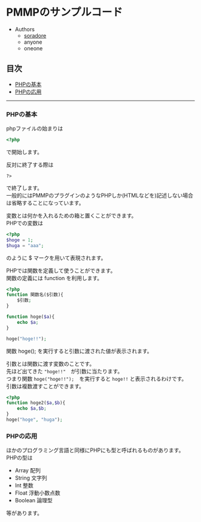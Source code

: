 # PMMPのサンプルコード

- Authors  
  - [soradore](https://twitter.com/soradore_)
  - anyone
  - oneone

## 目次
- [PHPの基本](#php-base)
- [PHPの応用](#php-app)

---

### <a name="php-base"></a>PHPの基本  

phpファイルの始まりは  
```php
<?php
```
で開始します。  

反対に終了する際は  
```
?>
```
で終了します。  
一般的にはPMMPのプラグインのようなPHPしか(HTMLなどを)記述しない場合は省略することになっています。

変数とは何かを入れるための箱と置くことができます。  
PHPでの変数は  
```php
<?php
$hoge = 1;
$huga = "aaa";
```
のように $ マークを用いて表現されます。  

PHPでは関数を定義して使うことができます。  
関数の定義には function を利用します。  
```php
<?php
function 関数名($引数){
    $引数;
}

function hoge($a){
    echo $a;
}

hoge("hoge!!");
```
関数 hoge(); を実行すると引数に渡された値が表示されます。  

引数とは関数に渡す変数のことです。  
先ほど出てきた `"hoge!!"`　が引数に当たります。  
つまり関数 `hoge("hoge!!");`　を実行すると `hoge!!` と表示されるわけです。  
引数は複数渡すことができます。  
```php
<?php
function hoge2($a,$b){
    echo $a,$b;
}
hoge("hoge", "huga");
```  

### <a name="php-app"></a>PHPの応用  

ほかのプログラミング言語と同様にPHPにも型と呼ばれるものがあります。  
PHPの型は  

- Array 配列
- String 文字列
- Int 整数
- Float 浮動小数点数
- Boolean 論理型

等があります。

